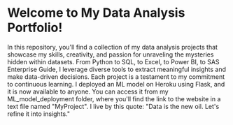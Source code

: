 # Welcome to My Data Analysis Portfolio!

In this repository, you'll find a collection of my data analysis projects that showcase my skills, creativity, and passion for unraveling the mysteries hidden within datasets. From Python to SQL, to Excel, to Power BI, to SAS Enterprise Guide, I leverage diverse tools to extract meaningful insights and make data-driven decisions.
Each project is a testament to my commitment to continuous learning. 
I deployed an ML model on Heroku using Flask, and it is now available to anyone. You can access it from my ML_model_deployment folder, where you'll find the link to the website in a text file named "MyProject".
I live by this quote: "Data is the new oil. Let's refine it into insights."
